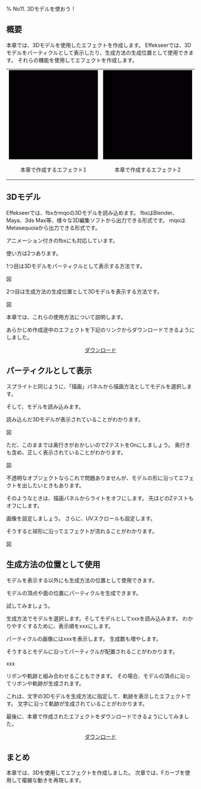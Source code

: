 ﻿% No11. 3Dモデルを使おう！

<div class="main">

## 概要

本章では、3Dモデルを使用したエフェクトを作成します。
Effekseerでは、3Dモデルをパーティクルとして表示したり、生成方法の生成位置として使用できます。
それらの機能を使用してエフェクトを作成します。

<div align="center">
<table>
<tr>

<td>
<div align="center">
<img src="../../img/Tutorial/07_effect1.gif">
<p>本章で作成するエフェクト1</p>
</div>
</td>
<td>
<div align="center">
<img src="../../img/Tutorial/07_effect2.gif">
<p>本章で作成するエフェクト2</p>
</div>
</td>

</tr>
</table>
</div>

## 3Dモデル

Effekseerでは、fbxかmqoの3Dモデルを読み込めます。
fbxはBlender、Maya、3ds Max等、様々な3D編集ソフトから出力できる形式です。
mqoはMetasequoiaから出力できる形式です。

アニメーション付きのfbxにも対応しています。

使い方は2つあります。

1つ目は3Dモデルをパーティクルとして表示する方法です。

図

2つ目は生成方法の生成位置として3Dモデルを表示する方法です。

図

本章では、これらの使用方法について説明します。

<p>あらかじめ作成途中のエフェクトを下記のリンクからダウンロードできるようにしました。</p>
<div align="center">
<p><a href = "../../Sample/07_01_Sample.zip">ダウンロード</a></p>
</div>

## パーティクルとして表示

スプライトと同じように、「描画」パネルから描画方法としてモデルを選択します。

そして、モデルを読み込みます。

読み込んだ3Dモデルが表示されていることがわかります。

図

ただ、このままでは奥行きがおかしいのでZテストをOnにしましょう。
奥行きも含め、正しく表示されていることがわかります。

図

不透明なオブジェクトならこれで問題ありませんが、モデルの形に沿ってエフェクトを出したいときもあります。

そのようなときは、描画パネルからライトをオフにします。
先ほどのZテストもオフにします。

画像を設定しましょう。
さらに、UVスクロールも設定します。

そうすると球形に沿ってエフェクトが流れることがわかります。

図

## 生成方法の位置として使用

モデルを表示する以外にも生成方法の位置として使用できます。

モデルの頂点や面の位置にパーティクルを生成できます。

試してみましょう。

生成方法でモデルを選択します。そしてモデルとしてxxxを読み込みます。
わかりやすくするために、表示順をxxxにします。

パーティクルの画像にはxxxを表示します。
生成数も増やします。

そうするとモデルに沿ってパーティクルが配置されることがわかります。

xxx

リボンや軌跡と組み合わせることもできます。
その場合、モデルの頂点に沿ってリボンや軌跡が生成されます。

これは、文字の3Dモデルを生成方法に指定して、軌跡を表示したエフェクトです。
文字に沿って軌跡が生成されていることがわかります。


最後に、本章で作成されたエフェクトをダウンロードできるようにしてみました。

<div align="center">
<a href = "../../Sample/07_02_Sample.zip">ダウンロード</a>
</div>

## まとめ

本章では、3Dを使用してエフェクトを作成しました。
次章では、Fカーブを使用して複雑な動きを再現します。

</div>
